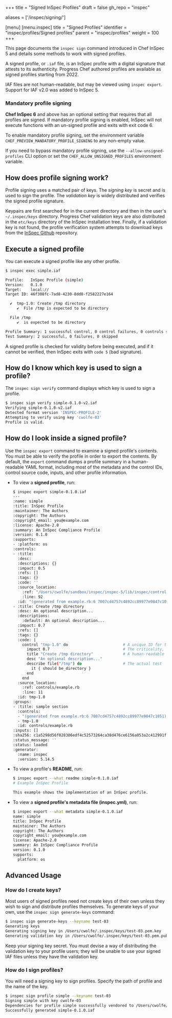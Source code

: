 +++
title = "Signed InSpec Profiles"
draft = false
gh_repo = "inspec"

aliases = ['/inspec/signing/']

[menu]
  [menu.inspec]
    title = "Signed Profiles"
    identifier = "inspec/profiles/Signed profiles"
    parent = "inspec/profiles"
    weight = 100
+++

This page documents the `inspec sign` command introduced in Chef InSpec 5 and details some methods to work with signed profiles.

A signed profile, or `.iaf` file, is an InSpec profile with a digital signature that attests to its authenticity. Progress Chef authored profiles are available as signed profiles starting from 2022.

IAF files are not human-readable, but may be viewed using `inspec export`. Support for IAF v2.0 was added to InSpec 5.

### Mandatory profile signing

**Chef InSpec 6** and above has an optional setting that requires that all profiles are signed.
If mandatory profile signing is enabled, InSpec will not execute functions with an un-signed profile and exits with exit code 6.

To enable mandatory profile signing, set the environment variable `CHEF_PREVIEW_MANDATORY_PROFILE_SIGNING` to any non-empty value.

If you need to bypass mandatory profile signing, use the `--allow-unsigned-profiles` CLI option or set the `CHEF_ALLOW_UNSIGNED_PROFILES` environment variable.

## How does profile signing work?

Profile signing uses a matched pair of keys. The _signing key_ is secret and is used to sign the profile. The _validation key_ is widely distributed and verifies the signed profile signature.

Keypairs are first searched for in the current directory and then in the user's `~/.inspec/keys` directory.
Progress Chef validation keys are also distributed in the `etc/keys` directory of the InSpec installation tree.
Finally, if a validation key is not found, the profile verification system attempts to download keys from the [InSpec Github](https://github.com/inspec/inspec/tree/main/etc/keys) repository.

## Execute a signed profile

You can execute a signed profile like any other profile.

```bash
$ inspec exec simple.iaf

Profile:   InSpec Profile (simple)
Version:   0.1.0
Target:    local://
Target ID: 46f308fc-7ad8-4230-8dd0-f2582227e164

  ✔  tmp-1.0: Create /tmp directory
     ✔  File /tmp is expected to be directory

  File /tmp
     ✔  is expected to be directory

Profile Summary: 1 successful control, 0 control failures, 0 controls skipped
Test Summary: 2 successful, 0 failures, 0 skipped
```

A signed profile is checked for validity before being executed, and if it cannot be verified, then InSpec exits with `code 5` (bad signature).

## How do I know which key is used to sign a profile?

The `inspec sign verify` command displays which key is used to sign a profile.

```bash
$ inspec sign verify simple-0.1.0-v2.iaf
Verifying simple-0.1.0-v2.iaf
Detected format version 'INSPEC-PROFILE-2'
Attempting to verify using key 'cwolfe-03'
Profile is valid.
```

## How do I look inside a signed profile?

Use the `inspec export` command to examine a signed profile's contents. You must be able to verify the profile in order to export the contents. By default, the `export` command dumps a profile summary in a human-readable YAML format, including most of the metadata and the control IDs, control source code, inputs, and other profile information.

- To view a **signed profile**, run:

  ```bash
  $ inspec export simple-0.1.0.iaf
  ---
  :name: simple
  :title: InSpec Profile
  :maintainer: The Authors
  :copyright: The Authors
  :copyright_email: you@example.com
  :license: Apache-2.0
  :summary: An InSpec Compliance Profile
  :version: 0.1.0
  :supports:
  - :platform: os
  :controls:
  - :title:
    :desc:
    :descriptions: {}
    :impact: 0.5
    :refs: []
    :tags: {}
    :code: ''
    :source_location:
      :ref: "/Users/cwolfe/sandbox/inspec/inspec-5/lib/inspec/control_eval_context.rb"
      :line: 92
    :id: "(generated from example.rb:6 7007cd4757c4892cc89977e9847c1051)"
  - :title: Create /tmp directory
    :desc: An optional description...
    :descriptions:
      :default: An optional description...
    :impact: 0.7
    :refs: []
    :tags: {}
    :code: |
      control "tmp-1.0" do                        # A unique ID for this control
        impact 0.7                                # The criticality, if this control fails.
        title "Create /tmp directory"             # A human-readable title
        desc "An optional description..."
        describe file("/tmp") do                  # The actual test
          it { should be_directory }
        end
      end
    :source_location:
      :ref: controls/example.rb
      :line: 11
    :id: tmp-1.0
  :groups:
  - :title: sample section
    :controls:
    - "(generated from example.rb:6 7007cd4757c4892cc89977e9847c1051)"
    - tmp-1.0
    :id: controls/example.rb
  :inputs: []
  :sha256: c1a5298d56f028386edf4c52573264ca38d476ce6156a053a2c412991fb0b646
  :status_message: ''
  :status: loaded
  :generator:
    :name: inspec
    :version: 5.14.5
  ```

- To view a profile's **README**, run:

  ```bash
  $ inspec export --what readme simple-0.1.0.iaf
  # Example InSpec Profile

  This example shows the implementation of an InSpec profile.

  ```

- To view a **signed profile's metadata file (inspec.yml)**, run:

  ```bash
  $ inspec export --what metadata simple-0.1.0.iaf
  name: simple
  title: InSpec Profile
  maintainer: The Authors
  copyright: The Authors
  copyright_email: you@example.com
  license: Apache-2.0
  summary: An InSpec Compliance Profile
  version: 0.1.0
  supports:
    platform: os
  ```

## Advanced Usage

### How do I create keys?

Most users of signed profiles need not create keys of their own unless they wish to sign and distribute profiles themselves. To generate keys of your own, use the `inspec sign generate-keys` command:

```bash
$ inspec sign generate-keys --keyname test-03
Generating keys
Generating signing key in /Users/cwolfe/.inspec/keys/test-03.pem.key
Generating validation key in /Users/cwolfe/.inspec/keys/test-03.pem.pub
```

Keep your signing key secret. You must devise a way of distributing the validation key to your profile users; they will be unable to use your signed IAF files unless they have the validation key.

### How do I sign profiles?

You will need a signing key to sign profiles. Specify the path of profile and the name of the key.

```bash
$ inspec sign profile simple --keyname test-03
Signing simple with key cwolfe-03
Dependencies for profile simple successfully vendored to /Users/cwolfe/sandbox/inspec/inspec-5/temp/simple/vendor
Successfully generated simple-0.1.0.iaf
```
